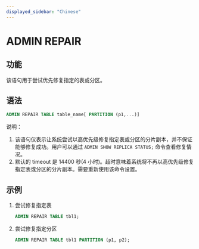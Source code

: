 ```yaml
---
displayed_sidebar: "Chinese"
---
```


# ADMIN REPAIR

## 功能

该语句用于尝试优先修复指定的表或分区。

## 语法

```sql
ADMIN REPAIR TABLE table_name[ PARTITION (p1,...)]
```

说明：

1. 该语句仅表示让系统尝试以高优先级修复指定表或分区的分片副本，并不保证能够修复成功。用户可以通过 `ADMIN SHOW REPLICA STATUS;` 命令查看修复情况。
2. 默认的 timeout 是 14400 秒(4 小时)。超时意味着系统将不再以高优先级修复指定表或分区的分片副本。需要重新使用该命令设置。

## 示例

1. 尝试修复指定表

    ```sql
    ADMIN REPAIR TABLE tbl1;
    ```

2. 尝试修复指定分区

    ```sql
    ADMIN REPAIR TABLE tbl1 PARTITION (p1, p2);
    ```
